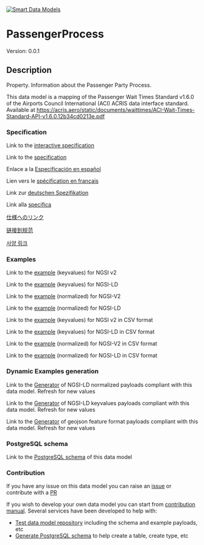 [![Smart Data Models](https://smartdatamodels.org/wp-content/uploads/2022/01/SmartDataModels_logo.png "Logo")](https://smartdatamodels.org)
# PassengerProcess
Version: 0.0.1

## Description 

Property. Information about the Passenger Party Process.

This data model is a mapping of the Passenger Wait Times Standard v1.6.0 of the Airports Council International (ACI) ACRIS data interface standard. Available at https://acris.aero/static/documents/waittimes/ACI-Wait-Times-Standard-API-v1.6.0.12b34cd0213e.pdf
### Specification

Link to the [interactive specification](https://swagger.lab.fiware.org/?url=https://smart-data-models.github.io/dataModel.ACRIS/PassengerProcess/swagger.yaml)

Link to the [specification](https://github.com/smart-data-models/dataModel.ACRIS/blob/master/PassengerProcess/doc/spec.md)

Enlace a la [Especificación en español](https://github.com/smart-data-models/dataModel.ACRIS/blob/master/PassengerProcess/doc/spec_ES.md)

Lien vers le [spécification en français](https://github.com/smart-data-models/dataModel.ACRIS/blob/master/PassengerProcess/doc/spec_FR.md)

Link zur [deutschen Spezifikation](https://github.com/smart-data-models/dataModel.ACRIS/blob/master/PassengerProcess/doc/spec_DE.md)

Link alla [specifica](https://github.com/smart-data-models/dataModel.ACRIS/blob/master/PassengerProcess/doc/spec_IT.md)

[仕様へのリンク](https://github.com/smart-data-models/dataModel.ACRIS/blob/master/PassengerProcess/doc/spec_JA.md)

[链接到规范](https://github.com/smart-data-models/dataModel.ACRIS/blob/master/PassengerProcess/doc/spec_ZH.md)

[사양 링크](https://github.com/smart-data-models/dataModel.ACRIS/blob/master/PassengerProcess/doc/spec_KO.md)
### Examples

Link to the [example](https://smart-data-models.github.io/dataModel.ACRIS/PassengerProcess/examples/example.json) (keyvalues) for NGSI v2

Link to the [example](https://smart-data-models.github.io/dataModel.ACRIS/PassengerProcess/examples/example.jsonld) (keyvalues) for NGSI-LD

Link to the [example](https://smart-data-models.github.io/dataModel.ACRIS/PassengerProcess/examples/example-normalized.json) (normalized) for NGSI-V2

Link to the [example](https://smart-data-models.github.io/dataModel.ACRIS/PassengerProcess/examples/example-normalized.jsonld) (normalized) for NGSI-LD

Link to the [example](https://github.com/smart-data-models/dataModel.ACRIS/blob/master/PassengerProcess/examples/example.json.csv) (keyvalues) for NGSI v2 in CSV format

Link to the [example](https://github.com/smart-data-models/dataModel.ACRIS/blob/master/PassengerProcess/examples/example.jsonld.csv) (keyvalues) for NGSI-LD in CSV format

Link to the [example](https://github.com/smart-data-models/dataModel.ACRIS/blob/master/PassengerProcess/examples/example-normalized.json.csv) (normalized) for NGSI-V2 in CSV format

Link to the [example](https://github.com/smart-data-models/dataModel.ACRIS/blob/master/PassengerProcess/examples/example-normalized.jsonld.csv) (normalized) for NGSI-LD in CSV format
### Dynamic Examples generation

Link to the [Generator](https://smartdatamodels.org/extra/ngsi-ld_generator.php?schemaUrl=https://raw.githubusercontent.com/smart-data-models/dataModel.ACRIS/master/PassengerProcess/schema.json&email=info@smartdatamodels.org) of NGSI-LD normalized payloads compliant with this data model. Refresh for new values

Link to the [Generator](https://smartdatamodels.org/extra/ngsi-ld_generator_keyvalues.php?schemaUrl=https://raw.githubusercontent.com/smart-data-models/dataModel.ACRIS/master/PassengerProcess/schema.json&email=info@smartdatamodels.org) of NGSI-LD keyvalues payloads compliant with this data model. Refresh for new values

Link to the [Generator](https://smartdatamodels.org/extra/geojson_features_generator.php?schemaUrl=https://raw.githubusercontent.com/smart-data-models/dataModel.ACRIS/master/PassengerProcess/schema.json&email=info@smartdatamodels.org) of geojson feature format payloads compliant with this data model. Refresh for new values
### PostgreSQL schema

Link to the [PostgreSQL schema](https://github.com/smart-data-models/dataModel.ACRIS/blob/master/PassengerProcess/schema.sql) of this data model
### Contribution

 If you have any issue on this data model you can raise an [issue](https://github.com/smart-data-models/dataModel.ACRIS/issues)  or contribute with a [PR](https://github.com/smart-data-models/dataModel.ACRIS/pulls)

 If you wish to develop your own data model you can start from [contribution manual](https://bit.ly/contribution_manual). Several services have been developed to help with: 
 - [Test data model repository](https://smartdatamodels.org/index.php/data-models-contribution-api/) including the schema and example payloads, etc
 - [Generate PostgreSQL schema](https://smartdatamodels.org/index.php/sql-service/) to help create a table, create type, etc